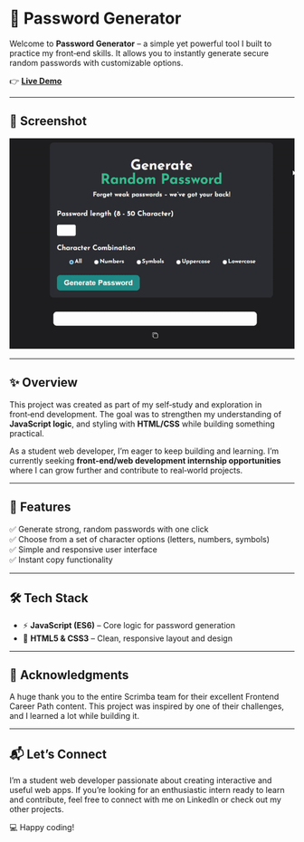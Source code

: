 # 🔑 Password Generator

Welcome to **Password Generator** – a simple yet powerful tool I built to practice my front‑end skills.
It allows you to instantly generate secure random passwords with customizable options.

👉 **[Live Demo](https://password-generator-nu-gray.vercel.app/)**

---

## 📸 Screenshot

![Password Generator Screenshot](/image.gif)

---

## ✨ Overview

This project was created as part of my self‑study and exploration in front‑end development.
The goal was to strengthen my understanding of **JavaScript logic**, and styling with **HTML/CSS** while building something practical.

As a student web developer, I’m eager to keep building and learning.
I’m currently seeking **front‑end/web development internship opportunities** where I can grow further and contribute to real‑world projects.

---

## 🎯 Features

✅ Generate strong, random passwords with one click \
✅ Choose from a set of character options (letters, numbers, symbols)\
✅ Simple and responsive user interface\
✅ Instant copy functionality

---

## 🛠️ Tech Stack

- ⚡ **JavaScript (ES6)** – Core logic for password generation
- 🎨 **HTML5 & CSS3** – Clean, responsive layout and design

---

## 🤝 Acknowledgments

A huge thank you to the entire Scrimba team for their excellent Frontend Career Path content.
This project was inspired by one of their challenges, and I learned a lot while building it.

---

## 📬 Let’s Connect

I’m a student web developer passionate about creating interactive and useful web apps.
If you’re looking for an enthusiastic intern ready to learn and contribute, feel free to connect with me on LinkedIn or check out my other projects.

💻 Happy coding!